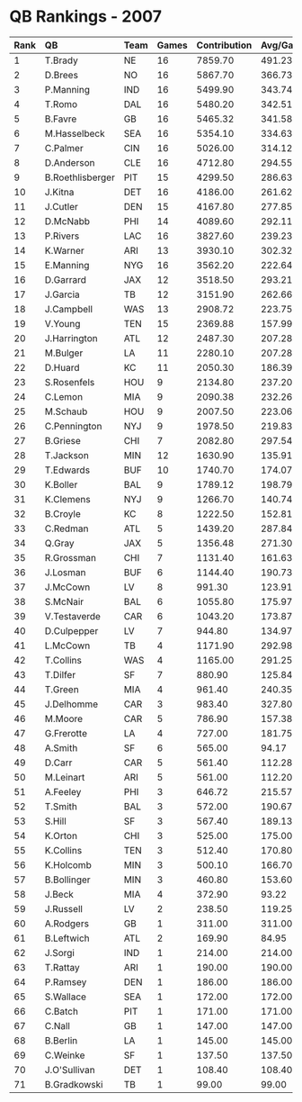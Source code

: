 # QB Rankings - 2007

| Rank | QB               | Team | Games | Contribution | Avg/Game | Normalized |
| :----| :----------------| :----| :-----| :------------| :--------| :----------|
| 1    | T.Brady          | NE   | 16    | 7859.70      | 491.23   | 107.99     |
| 2    | D.Brees          | NO   | 16    | 5867.70      | 366.73   | 89.36      |
| 3    | P.Manning        | IND  | 16    | 5499.90      | 343.74   | 85.92      |
| 4    | T.Romo           | DAL  | 16    | 5480.20      | 342.51   | 85.73      |
| 5    | B.Favre          | GB   | 16    | 5465.32      | 341.58   | 85.59      |
| 6    | M.Hasselbeck     | SEA  | 16    | 5354.10      | 334.63   | 84.55      |
| 7    | C.Palmer         | CIN  | 16    | 5026.00      | 314.12   | 81.48      |
| 8    | D.Anderson       | CLE  | 16    | 4712.80      | 294.55   | 78.55      |
| 9    | B.Roethlisberger | PIT  | 15    | 4299.50      | 286.63   | 73.66      |
| 10   | J.Kitna          | DET  | 16    | 4186.00      | 261.62   | 73.62      |
| 11   | J.Cutler         | DEN  | 15    | 4167.80      | 277.85   | 72.46      |
| 12   | D.McNabb         | PHI  | 14    | 4089.60      | 292.11   | 70.73      |
| 13   | P.Rivers         | LAC  | 16    | 3827.60      | 239.23   | 70.27      |
| 14   | K.Warner         | ARI  | 13    | 3930.10      | 302.32   | 68.30      |
| 15   | E.Manning        | NYG  | 16    | 3562.20      | 222.64   | 67.79      |
| 16   | D.Garrard        | JAX  | 12    | 3518.50      | 293.21   | 63.80      |
| 17   | J.Garcia         | TB   | 12    | 3151.90      | 262.66   | 60.75      |
| 18   | J.Campbell       | WAS  | 13    | 2908.72      | 223.75   | 59.51      |
| 19   | V.Young          | TEN  | 15    | 2369.88      | 157.99   | 56.07      |
| 20   | J.Harrington     | ATL  | 12    | 2487.30      | 207.28   | 55.20      |
| 21   | M.Bulger         | LA   | 11    | 2280.10      | 207.28   | 52.83      |
| 22   | D.Huard          | KC   | 11    | 2050.30      | 186.39   | 50.98      |
| 23   | S.Rosenfels      | HOU  | 9     | 2134.80      | 237.20   | 50.33      |
| 24   | C.Lemon          | MIA  | 9     | 2090.38      | 232.26   | 50.00      |
| 25   | M.Schaub         | HOU  | 9     | 2007.50      | 223.06   | 49.38      |
| 26   | C.Pennington     | NYJ  | 9     | 1978.50      | 219.83   | 49.17      |
| 27   | B.Griese         | CHI  | 7     | 2082.80      | 297.54   | 48.46      |
| 28   | T.Jackson        | MIN  | 12    | 1630.90      | 135.91   | 48.06      |
| 29   | T.Edwards        | BUF  | 10    | 1740.70      | 174.07   | 47.96      |
| 30   | K.Boller         | BAL  | 9     | 1789.12      | 198.79   | 47.76      |
| 31   | K.Clemens        | NYJ  | 9     | 1266.70      | 140.74   | 43.88      |
| 32   | B.Croyle         | KC   | 8     | 1222.50      | 152.81   | 43.13      |
| 33   | C.Redman         | ATL  | 5     | 1439.20      | 287.84   | 42.92      |
| 34   | Q.Gray           | JAX  | 5     | 1356.48      | 271.30   | 42.43      |
| 35   | R.Grossman       | CHI  | 7     | 1131.40      | 161.63   | 42.07      |
| 36   | J.Losman         | BUF  | 6     | 1144.40      | 190.73   | 41.70      |
| 37   | J.McCown         | LV   | 8     | 991.30       | 123.91   | 41.49      |
| 38   | S.McNair         | BAL  | 6     | 1055.80      | 175.97   | 41.14      |
| 39   | V.Testaverde     | CAR  | 6     | 1043.20      | 173.87   | 41.06      |
| 40   | D.Culpepper      | LV   | 7     | 944.80       | 134.97   | 40.82      |
| 41   | L.McCown         | TB   | 4     | 1171.90      | 292.98   | 40.76      |
| 42   | T.Collins        | WAS  | 4     | 1165.00      | 291.25   | 40.73      |
| 43   | T.Dilfer         | SF   | 7     | 880.90       | 125.84   | 40.39      |
| 44   | T.Green          | MIA  | 4     | 961.40       | 240.35   | 39.63      |
| 45   | J.Delhomme       | CAR  | 3     | 983.40       | 327.80   | 39.18      |
| 46   | M.Moore          | CAR  | 5     | 786.90       | 157.38   | 39.09      |
| 47   | G.Frerotte       | LA   | 4     | 727.00       | 181.75   | 38.37      |
| 48   | A.Smith          | SF   | 6     | 565.00       | 94.17    | 38.04      |
| 49   | D.Carr           | CAR  | 5     | 561.40       | 112.28   | 37.76      |
| 50   | M.Leinart        | ARI  | 5     | 561.00       | 112.20   | 37.76      |
| 51   | A.Feeley         | PHI  | 3     | 646.72       | 215.57   | 37.56      |
| 52   | T.Smith          | BAL  | 3     | 572.00       | 190.67   | 37.20      |
| 53   | S.Hill           | SF   | 3     | 567.40       | 189.13   | 37.18      |
| 54   | K.Orton          | CHI  | 3     | 525.00       | 175.00   | 36.98      |
| 55   | K.Collins        | TEN  | 3     | 512.40       | 170.80   | 36.92      |
| 56   | K.Holcomb        | MIN  | 3     | 500.10       | 166.70   | 36.86      |
| 57   | B.Bollinger      | MIN  | 3     | 460.80       | 153.60   | 36.67      |
| 58   | J.Beck           | MIA  | 4     | 372.90       | 93.22    | 36.47      |
| 59   | J.Russell        | LV   | 2     | 238.50       | 119.25   | 35.44      |
| 60   | A.Rodgers        | GB   | 1     | 311.00       | 311.00   | 35.43      |
| 61   | B.Leftwich       | ATL  | 2     | 169.90       | 84.95    | 35.16      |
| 62   | J.Sorgi          | IND  | 1     | 214.00       | 214.00   | 35.13      |
| 63   | T.Rattay         | ARI  | 1     | 190.00       | 190.00   | 35.05      |
| 64   | P.Ramsey         | DEN  | 1     | 186.00       | 186.00   | 35.04      |
| 65   | S.Wallace        | SEA  | 1     | 172.00       | 172.00   | 35.00      |
| 66   | C.Batch          | PIT  | 1     | 171.00       | 171.00   | 34.99      |
| 67   | C.Nall           | GB   | 1     | 147.00       | 147.00   | 34.92      |
| 68   | B.Berlin         | LA   | 1     | 145.00       | 145.00   | 34.91      |
| 69   | C.Weinke         | SF   | 1     | 137.50       | 137.50   | 34.89      |
| 70   | J.O'Sullivan     | DET  | 1     | 108.40       | 108.40   | 34.80      |
| 71   | B.Gradkowski     | TB   | 1     | 99.00        | 99.00    | 34.77      |

